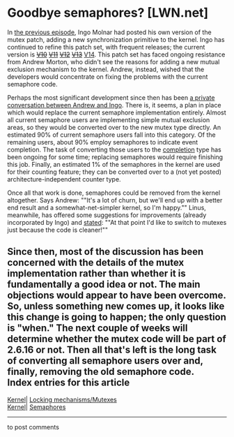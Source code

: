 # Goodbye semaphores? [LWN.net]

In [the previous episode](http://lwn.net/Articles/165039/), Ingo Molnar had posted his own version of the mutex patch, adding a new synchronization primitive to the kernel. Ingo has continued to refine this patch set, with frequent releases; the current version is ~~[V10](http://lwn.net/Articles/166052/)~~ ~~[V11](http://lwn.net/Articles/166135/)~~ ~~[V12](http://lwn.net/Articles/166168/)~~ ~~[V13](http://lwn.net/Articles/166277/)~~ [V14](http://lwn.net/Articles/166280/). This patch set has faced ongoing resistance from Andrew Morton, who didn't see the reasons for adding a new mutual exclusion mechanism to the kernel. Andrew, instead, wished that the developers would concentrate on fixing the problems with the current semaphore code. 

Perhaps the most significant development since then has been [a private conversation between Andrew and Ingo](/Articles/166198/). There is, it seems, a plan in place which would replace the current semaphore implementation entirely. Almost all current semaphore users are implementing simple mutual exclusion areas, so they would be converted over to the new mutex type directly. An estimated 90% of current semaphore users fall into this category. Of the remaining users, about 90% employ semaphores to indicate event completion. The task of converting those users to the [completion](http://lwn.net/Articles/23993/) type has been ongoing for some time; replacing semaphores would require finishing this job. Finally, an estimated 1% of the semaphores in the kernel are used for their counting feature; they can be converted over to a (not yet posted) architecture-independent counter type. 

Once all that work is done, semaphores could be removed from the kernel altogether. Says Andrew: ""It's a lot of churn, but we'll end up with a better end result and a somewhat-net-simpler kernel, so I'm happy."" Linus, meanwhile, has offered some suggestions for improvements (already incorporated by Ingo) and [stated](/Articles/166199/): ""At that point I'd like to switch to mutexes just because the code is cleaner!"" 

Since then, most of the discussion has been concerned with the details of the mutex implementation rather than whether it is fundamentally a good idea or not. The main objections would appear to have been overcome. So, unless something new comes up, it looks like this change is going to happen; the only question is "when." The next couple of weeks will determine whether the mutex code will be part of 2.6.16 or not. Then all that's left is the long task of converting all semaphore users over and, finally, removing the old semaphore code.  
Index entries for this article  
---  
[Kernel](/Kernel/Index)| [Locking mechanisms/Mutexes](/Kernel/Index#Locking_mechanisms-Mutexes)  
[Kernel](/Kernel/Index)| [Semaphores](/Kernel/Index#Semaphores)  
  


* * *

to post comments 
